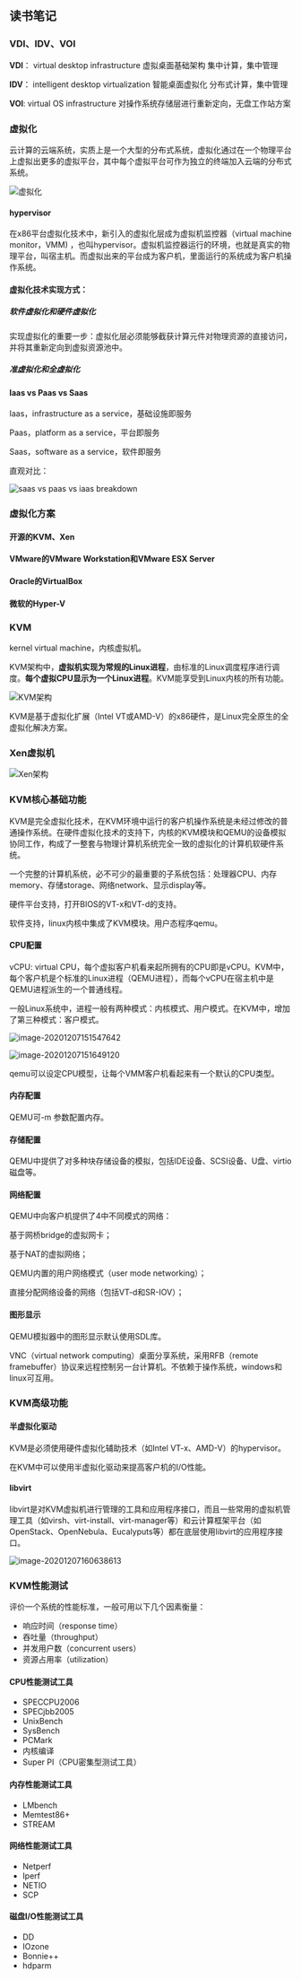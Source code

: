 ## 读书笔记

### VDI、IDV、VOI

**VDI**：
virtual desktop infrastructure
虚拟桌面基础架构
集中计算，集中管理

**IDV**：
intelligent desktop virtualization
智能桌面虚拟化
分布式计算，集中管理

**VOI**:
virtual OS infrastructure
对操作系统存储层进行重新定向，无盘工作站方案



### 虚拟化

云计算的云端系统，实质上是一个大型的分布式系统，虚拟化通过在一个物理平台上虚拟出更多的虚拟平台，其中每个虚拟平台可作为独立的终端加入云端的分布式系统。

![虚拟化](C:\Users\rj\AppData\Roaming\Typora\typora-user-images\image-20201207105702678.png)



#### hypervisor

在x86平台虚拟化技术中，新引入的虚拟化层成为虚拟机监控器（virtual machine monitor，VMM) ，也叫hypervisor。虚拟机监控器运行的环境，也就是真实的物理平台，叫宿主机。而虚拟出来的平台成为客户机，里面运行的系统成为客户机操作系统。



#### 虚拟化技术实现方式：

##### 软件虚拟化和硬件虚拟化

实现虚拟化的重要一步：虚拟化层必须能够截获计算元件对物理资源的直接访问，并将其重新定向到虚拟资源池中。





##### 准虚拟化和全虚拟化







#### Iaas vs Paas vs Saas

Iaas，infrastructure as a service，基础设施即服务

Paas，platform as a service，平台即服务

Saas，software as a service，软件即服务

直观对比：

![saas vs paas vs iaas breakdown](https://www.bigcommerce.com/blog/wp-content/uploads/2018/10/saas-vs-paas-vs-iaas-breakdown.jpg)



### 虚拟化方案

#### 开源的KVM、Xen

#### VMware的VMware Workstation和VMware ESX Server

#### Oracle的VirtualBox

#### 微软的Hyper-V





### KVM

kernel virtual machine，内核虚拟机。

KVM架构中，**虚拟机实现为常规的Linux进程**，由标准的Linux调度程序进行调度。**每个虚拟CPU显示为一个Linux进程**。KVM能享受到Linux内核的所有功能。

![KVM架构](C:\Users\rj\AppData\Roaming\Typora\typora-user-images\image-20201207110958887.png)

KVM是基于虚拟化扩展（Intel VT或AMD-V）的x86硬件，是Linux完全原生的全虚拟化解决方案。



### Xen虚拟机

![Xen架构](C:\Users\rj\AppData\Roaming\Typora\typora-user-images\image-20201207113741568.png)



### KVM核心基础功能

KVM是完全虚拟化技术，在KVM环境中运行的客户机操作系统是未经过修改的普通操作系统。在硬件虚拟化技术的支持下，内核的KVM模块和QEMU的设备模拟协同工作，构成了一整套与物理计算机系统完全一致的虚拟化的计算机软硬件系统。



一个完整的计算机系统，必不可少的最重要的子系统包括：处理器CPU、内存memory、存储storage、网络network、显示display等。



硬件平台支持，打开BIOS的VT-x和VT-d的支持。

软件支持，linux内核中集成了KVM模块。用户态程序qemu。

#### CPU配置

vCPU: virtual CPU，每个虚拟客户机看来起所拥有的CPU即是vCPU。KVM中，每个客户机是个标准的Linux进程（QEMU进程），而每个vCPU在宿主机中是QEMU进程派生的一个普通线程。

一般Linux系统中，进程一般有两种模式：内核模式、用户模式。在KVM中，增加了第三种模式：客户模式。

![image-20201207151547642](C:\Users\rj\AppData\Roaming\Typora\typora-user-images\image-20201207151547642.png)

![image-20201207151649120](C:\Users\rj\AppData\Roaming\Typora\typora-user-images\image-20201207151649120.png)



qemu可以设定CPU模型，让每个VMM客户机看起来有一个默认的CPU类型。



#### 内存配置

QEMU可-m 参数配置内存。



#### 存储配置

QEMU中提供了对多种块存储设备的模拟，包括IDE设备、SCSI设备、U盘、virtio磁盘等。



#### 网络配置

QEMU中向客户机提供了4中不同模式的网络：

基于网桥bridge的虚拟网卡；

基于NAT的虚拟网络；

QEMU内置的用户网络模式（user mode networking）；

直接分配网络设备的网络（包括VT-d和SR-IOV）；



#### 图形显示

QEMU模拟器中的图形显示默认使用SDL库。



VNC（virtual network computing）桌面分享系统，采用RFB（remote framebuffer）协议来远程控制另一台计算机。不依赖于操作系统，windows和linux可互用。



### KVM高级功能

#### 半虚拟化驱动

KVM是必须使用硬件虚拟化辅助技术（如Intel VT-x、AMD-V）的hypervisor。

在KVM中可以使用半虚拟化驱动来提高客户机的I/O性能。





#### libvirt

libvirt是对KVM虚拟机进行管理的工具和应用程序接口，而且一些常用的虚拟机管理工具（如virsh、virt-install、virt-manager等）和云计算框架平台（如OpenStack、OpenNebula、Eucalyputs等）都在底层使用libvirt的应用程序接口。

![image-20201207160638613](C:\Users\rj\AppData\Roaming\Typora\typora-user-images\image-20201207160638613.png)



### KVM性能测试

评价一个系统的性能标准，一般可用以下几个因素衡量：

* 响应时间（response time）
* 吞吐量（throughput）
* 并发用户数（concurrent users）
* 资源占用率（utilization）



#### CPU性能测试工具

* SPECCPU2006
* SPECjbb2005
* UnixBench
* SysBench
* PCMark
* 内核编译
* Super PI（CPU密集型测试工具）



#### 内存性能测试工具

* LMbench
* Memtest86+
* STREAM



#### 网络性能测试工具

* Netperf
* Iperf
* NETIO
* SCP



#### 磁盘I/O性能测试工具

* DD
* IOzone
* Bonnie++
* hdparm

